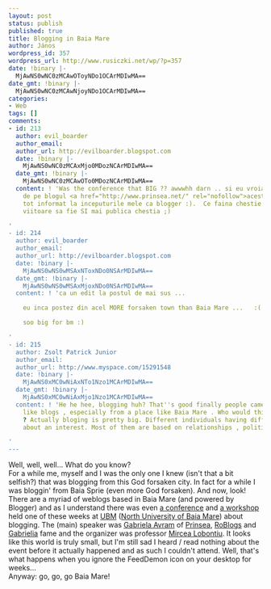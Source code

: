 ```yaml
---
layout: post
status: publish
published: true
title: Blogging in Baia Mare
author: János
wordpress_id: 357
wordpress_url: http://www.rusiczki.net/wp/?p=357
date: !binary |-
  MjAwNS0wNC0zMCAwOToyNDo1OCArMDIwMA==
date_gmt: !binary |-
  MjAwNS0wNC0zMCAwNjoyNDo1OCArMDIwMA==
categories:
- Web
tags: []
comments:
- id: 213
  author: evil_boarder
  author_email: 
  author_url: http://evilboarder.blogspot.com
  date: !binary |-
    MjAwNS0wNC0zMCAxMjo0MDozNCArMDIwMA==
  date_gmt: !binary |-
    MjAwNS0wNC0zMCAwOTo0MDozNCArMDIwMA==
  content: ! 'Was the conference that BIG ?? awwwhh darn .. si eu vroiam sa merg atunci,
    de pe blogul <a href="http://www.prinsea.net/" rel="nofollow">acesta</a> m-am
    tot informat la inceputurile mele ca blogger :).  Ce faina chestie. Sper ca data
    viitoare sa fie SI mai publica chestia ;)

'
- id: 214
  author: evil_boarder
  author_email: 
  author_url: http://evilboarder.blogspot.com
  date: !binary |-
    MjAwNS0wNS0wMSAxNToxNDo0NSArMDIwMA==
  date_gmt: !binary |-
    MjAwNS0wNS0wMSAxMjoxNDo0NSArMDIwMA==
  content: ! 'ca un edit la postul de mai sus ...

    eu inca postez din acel MORE forsaken town than Baia Mare ...   :(

    soo big for bm :)

'
- id: 215
  author: Zsolt Patrick Junior
  author_email: 
  author_url: http://www.myspace.com/15291548
  date: !binary |-
    MjAwNS0xMC0wNiAxNTo1Nzo1MCArMDIwMA==
  date_gmt: !binary |-
    MjAwNS0xMC0wNiAxMjo1Nzo1MCArMDIwMA==
  content: ! 'He he hee, blogging huh? That''s good finally people came up with stuff
    like blogs , especially from a place like Baia Mare . Who would think of that
    ? Actually bloging is pretty big. Different individuals having different opinions
    about an interest. Most of them are based on relationships , politics or bad jokes...

'
---
```

<p>Well, well, well... What do you know?<br />
For a while me, myself and I was the only one I knew (isn't that a bit selfish?) that was blogging from this God forsaken city. In fact for a while I was bloggin' from Baia Sprie (even more God forsaken). And now, look! There are a myriad of weblogs based in Baia Mare (and powered by Blogger) and as I understand there was even <a href="http://gabrielia.blogspot.com/2005/04/cum-fost-la-baia-mare-vineri.html">a conference</a> and <a href="http://gabrielia.blogspot.com/2005/04/despre-bloguri-si-sansele-noii.html">a workshop</a> held one of these weeks at <a href="http://www.ubm.ro">UBM</a> (<a href="http://www.ubm.ro">North University of Baia Mare</a>) about blogging. The (main) speaker was <a href="http://www.gabriela.avram.go.ro/">Gabriela Avram</a> of <a href="http://www.prinsea.net">Prinsea</a>, <a href="http://cursroblogs.blogspot.com/">RoBlogs</a> and <a href="http://gabrielia.blogspot.com/">Gabrielia</a> fame and the organizer was professor <a href="http://nerezonabilulprofesor.blogspot.com/">Mircea Lobontiu</a>. It looks like this world is truly small, but I'm still sad I heard / read nothing about the event before it actually happened and as such I couldn't attend. Well, that's what happens when you ignore the FeedDemon icon on your desktop for weeks...<br />
Anyway: go, go, go Baia Mare!</p>
